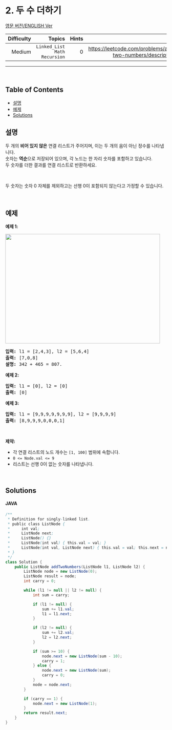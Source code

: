 # 2. 두 수 더하기

<!-- Language and Info Table Set for English -->
[영문 버전/ENGLISH Ver](README.md)

|Difficulty |Topics |Hints |URL |
|---:|---:|---:|---:|
|Medium|<code>Linked_List</code><br><code>Math</code><br><code>Recursion</code> |0 |https://leetcode.com/problems/add-two-numbers/description/ |

---
<p>&nbsp;</p>

<!-- Contents -->
## Table of Contents
- [설명](#설명)
- [예제](#예제)
- [Solutions](#solutions)

<!-- Find class "elfjS" in Origianl html -->
## 설명

<div class="elfjS" data-track-load="description_content">
    <p>두 개의 <strong>비어 있지 않은</strong> 연결 리스트가 주어지며, 이는 두 개의 음이 아닌 정수를 나타냅니다.<br>
    숫자는 <strong>역순</strong>으로 저장되어 있으며, 각 노드는 한 자리 숫자를 포함하고 있습니다.<br>
    두 숫자를 더한 결과를 연결 리스트로 반환하세요.</p>
    <br>
    <p>두 숫자는 숫자 0 자체를 제외하고는 선행 0이 포함되지 않는다고 가정할 수 있습니다.</p>
</div>

<p>&nbsp;</p>

## 예제

<p><strong class="example">예제 1:</strong></p>
<img alt="" src="https://assets.leetcode.com/uploads/2020/10/02/addtwonumber1.jpg" style="width: 483px; height: 342px;">
<pre><strong>입력:</strong> l1 = [2,4,3], l2 = [5,6,4]
<strong>출력:</strong> [7,0,8]
<strong>설명:</strong> 342 + 465 = 807.
</pre>

<p><strong class="example">예제 2:</strong></p>

<pre><strong>입력:</strong> l1 = [0], l2 = [0]
<strong>출력:</strong> [0]
</pre>

<p><strong class="example">예제 3:</strong></p>

<pre><strong>입력:</strong> l1 = [9,9,9,9,9,9,9], l2 = [9,9,9,9]
<strong>출력:</strong> [8,9,9,9,0,0,0,1]
</pre>

<p>&nbsp;</p>
<p><strong>제약:</strong></p>

<ul>
	<li>각 연결 리스트의 노드 개수는 <code>[1, 100]</code> 범위에 속합니다.</li>
	<li><code>0 &lt;= Node.val &lt;= 9</code></li>
	<li>리스트는 선행 0이 없는 숫자를 나타냅니다.</li>
</ul>

<p>&nbsp;</p>

## Solutions

#### JAVA
```java
/**
 * Definition for singly-linked list.
 * public class ListNode {
 *     int val;
 *     ListNode next;
 *     ListNode() {}
 *     ListNode(int val) { this.val = val; }
 *     ListNode(int val, ListNode next) { this.val = val; this.next = next; }
 * }
 */
class Solution {
    public ListNode addTwoNumbers(ListNode l1, ListNode l2) {
        ListNode node = new ListNode(0);
        ListNode result = node;
        int carry = 0;

        while (l1 != null || l2 != null) {
            int sum = carry;

            if (l1 != null) {
                sum += l1.val;
                l1 = l1.next;
            }

            if (l2 != null) {
                sum += l2.val;
                l2 = l2.next;
            }

            if (sum >= 10) {
                node.next = new ListNode(sum - 10);
                carry = 1;
            } else {
                node.next = new ListNode(sum);
                carry = 0;
            }
            node = node.next;
        }

        if (carry == 1) {
            node.next = new ListNode(1); 
        }
        return result.next;
    }    
}
```